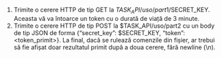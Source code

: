 1.	Trimite o cerere HTTP de tip GET la $TASK_API/uso/part1/$SECRET_KEY. Aceasta vă va întoarce un token cu o durată de viață de 3 minute.
2.	Trimite o cerere HTTP de tip POST la $TASK_API/uso/part2 cu un body de tip JSON de forma {“secret_key”: $SECRET_KEY, “token”: <token_primit>}.
La final, dacă se rulează comenzile din fișier, ar trebui să fie afișat doar rezultatul primit după a doua cerere, fără newline (\n).
